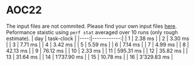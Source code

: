 # AOC22
The input files are not commited. Please find your own input files [here](https://adventofcode.com/).
Peformance staistic using `perf stat` averaged over 10 runs (only rough estimate).
| day |  task-clock |
|----:|------------:|
|   1 |     2.38 ms |
|   2 |     3.30 ms |
|   3 |     7.71 ms |
|   4 |     3.42 ms |
|   5 |     5.59 ms |
|   6 |     7.14 ms |
|   7 |     4.99 ms |
|   8 |    42.13 ms |
|   9 |    76.12 ms |
|  10 |     2.33 ms |
|  11 |   595.31 ms |
|  12 |    35.82 ms |
|  13 |    31.64 ms |
|  14 | 1’737.90 ms |
|  15 |    10.78 ms |
|  16 | 3’329.83 ms |
